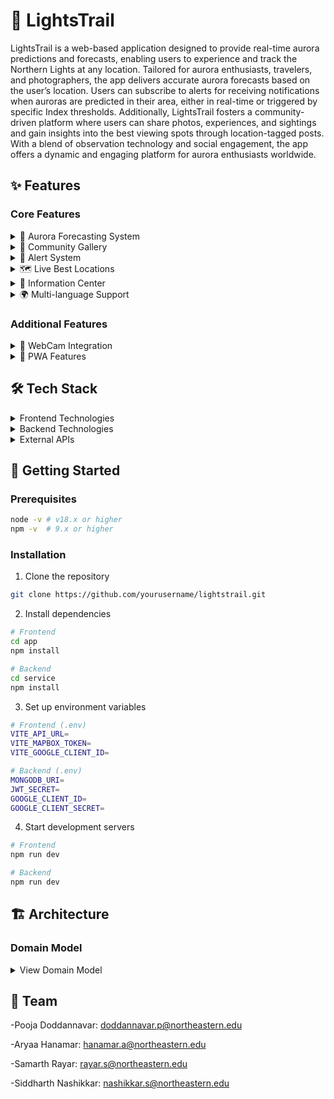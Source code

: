 # 🌠 LightsTrail

LightsTrail is a web-based application designed to provide real-time aurora predictions and forecasts, enabling users to experience and track the Northern Lights at any location. Tailored for aurora enthusiasts, travelers, and photographers, the app delivers accurate aurora forecasts based on the user’s location. Users can subscribe to alerts for receiving notifications when auroras are predicted in their area, either in real-time or triggered by specific Index thresholds. Additionally, LightsTrail fosters a community-driven platform where users can share photos, experiences, and sightings and gain insights into the best viewing spots through location-tagged posts. With a blend of observation technology and social engagement, the app offers a dynamic and engaging platform for aurora enthusiasts worldwide.

## ✨ Features

### Core Features

<details>
<summary>🎯 Aurora Forecasting System</summary>

- Real-time KP index monitoring
- Custom probability algorithms
- Weather condition integration
- Solar wind speed tracking
- Magnetic field analysis
- Location-based predictions

</details>

<details>
<summary>📸 Community Gallery</summary>

- Photo sharing capabilities
- Location tagging
- Search functionality
- Photo management tools (Upload, Edit, Update, Delete)

</details>

<details>
<summary>🔔 Alert System</summary>

- Customizable KP thresholds
- Email notifications
- Location-based alerts
- Real-time updates
- Custom alert schedules
</details>

<details>
<summary>🗺️ Live Best Locations</summary>

- Real-time probability calculation
- Weather condition integration
- Accessibility ratings
- Interactive mapping
- Location suggestions
- Viewing spot details

</details>

<details>
<summary>📖 Information Center</summary>

- Aurora glossary
- Educational resources
- Real-time data visualization
- Historical data analysis
- Weather information
- Viewing guides

</details>

<details>
<summary>🌍 Multi-language Support</summary>

- English
- Hindi
- Kannada
</details>

### Additional Features

<details>
<summary>🎥 WebCam Integration</summary>

- Live aurora feeds
- Multiple viewing locations 

</details>

<details>
<summary>📱 PWA Features</summary>

- Install prompts
- Cache management
- Service worker integration

</details>

## 🛠️ Tech Stack

<details>
<summary>Frontend Technologies</summary>

- **Core**: React 18.3.1, TypeScript 5.7.2
- **UI Framework**: Material-UI, Tailwind CSS
- **State Management**: Redux Toolkit
- **Maps**: MapBox GL, Leaflet
- **Data Visualization**: Recharts
- **Animations**: Framer Motion
- **Internationalization**: i18next
- **HTTP Client**: Axios

</details>

<details>
<summary>Backend Technologies</summary>

- **Runtime**: Node.js
- **Framework**: Express.js
- **Database**: MongoDB
- **ODM**: Mongoose
- **Authentication**: JWT, Passport.js
- **File Handling**: Multer
- **Email Service**: Nodemailer

</details>

<details>
<summary>External APIs</summary>

- NOAA API (Aurora data)
- OpenWeather API
- Google OAuth
- Mapbox API
- Node Mailer

</details>

## 🚀 Getting Started

### Prerequisites

```bash
node -v # v18.x or higher
npm -v  # 9.x or higher
```

### Installation

1. Clone the repository
```bash
git clone https://github.com/yourusername/lightstrail.git
```

2. Install dependencies
```bash
# Frontend
cd app
npm install

# Backend
cd service
npm install
```

3. Set up environment variables
```bash
# Frontend (.env)
VITE_API_URL=
VITE_MAPBOX_TOKEN=
VITE_GOOGLE_CLIENT_ID=

# Backend (.env)
MONGODB_URI=
JWT_SECRET=
GOOGLE_CLIENT_ID=
GOOGLE_CLIENT_SECRET=
```

4. Start development servers
```bash
# Frontend
npm run dev

# Backend
npm run dev
```

## 🏗️ Architecture

### Domain Model

<details>
<summary>View Domain Model</summary>

```mermaid
classDiagram

    class User {
<<Entity>>
 
        +UserId id
 
        +String email
 
        +String username
 
        +String password
 
        +String firstName
 
        +String lastName
 
        +String provider
 
        +UserPreferences preferences
 
        +DateTime createdAt
 
    }
 
    class AlertPreferences {
<<Entity>>
 
        +UserId userId
 
        +Number kpThreshold
 
        +String email
 
        +Location location
 
        +Boolean isEnabled
 
        +DateTime lastNotificationSent
 
        +DateTime createdAt
 
        +setPreferences()
 
        +checkThreshold()
 
    }
 
    class AuroraObservation {
<<Entity>>
 
        +ObservationId id
 
        +UserId observerId
 
        +LocationId locationId
 
        +ObservationDateTime dateTime
  
        +WeatherConditions conditions
 
        +recordObservation()
 
    }
 
    class Location {
<<Entity>>
 
        +LocationId id
 
        +String cityName
 
        +GeoCoordinates coordinates
 
        +Number probability
 
        +validateLocation()
 
    }
 
    class AuroraForecast {
<<Entity>>
 
        +ForecastId id
 
        +ForecastDateTime timestamp
 
        +Number kpIndex
 
        +Number bz
 
        +Number speed
 
        +Number probability
 
        +String temperature
 
        +String precipitation
 
        +String windSpeed
 
        +String cloudCover
 
        +String isDay
 
        +Number uvIndex
 
        +calculateProbability()
 
    }
 
    class Gallery {
<<Entity>>
 
        +PhotoId id
 
        +UserId userId
 
        +String url
 
        +String location
 
        +String userName
 
        +DateTime createdAt
 
        +String fileName
 
        +uploadPhoto()
 
        +deletePhoto()
 
        +updatePhoto()
 
    }
 
   
 
    class GeoCoordinates {
<<Value Object>>
 
        +Decimal latitude
 
        +Decimal longitude
 
    }
 
    class WeatherConditions {
<<Value Object>>
 
        +Number temperature
 
        +Number cloudCover
 
        +Number windSpeed
 
        +Number precipitation
 
    }
 
 
    %% Relationships
 
    User "1" --o "*" AuroraObservation : creates
 
    User "1" --o "*" Gallery : posts
 
    User "1" --o "1" AlertPreferences : configures
 
    AuroraObservation "1" --* "1" WeatherConditions : includes
 
    AuroraObservation "*" --o "1" Location : recorded at
 
    Location "1" --* "1" GeoCoordinates : has
 
    AuroraForecast "*" --o "1" Location : predicts for
```

</details>

## 👥 Team

-Pooja Doddannavar: doddannavar.p@northeastern.edu

-Aryaa Hanamar: hanamar.a@northeastern.edu

-Samarth Rayar: rayar.s@northeastern.edu

-Siddharth Nashikkar: nashikkar.s@northeastern.edu

</div>
